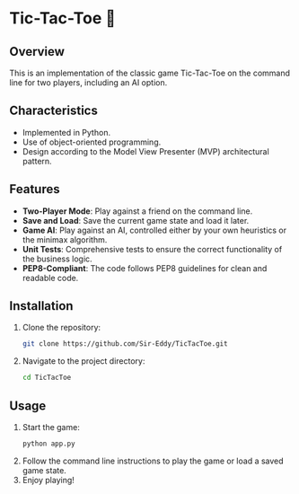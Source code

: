 # Tic-Tac-Toe 🐍

## Overview
This is an implementation of the classic game Tic-Tac-Toe on the command line for two players, including an AI option.

## Characteristics
- Implemented in Python.
- Use of object-oriented programming.
- Design according to the Model View Presenter (MVP) architectural pattern.

## Features
- **Two-Player Mode**: Play against a friend on the command line.
- **Save and Load**: Save the current game state and load it later.
- **Game AI**: Play against an AI, controlled either by your own heuristics or the minimax algorithm.
- **Unit Tests**: Comprehensive tests to ensure the correct functionality of the business logic.
- **PEP8-Compliant**: The code follows PEP8 guidelines for clean and readable code.

## Installation
1. Clone the repository:
    ```sh
    git clone https://github.com/Sir-Eddy/TicTacToe.git
    ```
2. Navigate to the project directory:
    ```sh
    cd TicTacToe
    ```

## Usage
1. Start the game:
    ```sh
    python app.py
    ```
2. Follow the command line instructions to play the game or load a saved game state.
3. Enjoy playing!

